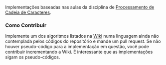 Implementações baseadas nas aulas da disciplina de [Processamento de Cadeia de Caracteres](http://www.cin.ufpe.br/~paguso/courses/if767/2013_2/index.html).

### Como Contribuir
Implemente um dos algoritmos listados na [Wiki](https://github.com/embs/char_proc/wiki) numa linguagem ainda não
contemplada pelos códigos do repositório e mande um pull request. Se não houver pseudo-código para a implementação em questão,
você pode contribuir incrementando a Wiki. É interessante que as implementações sigam os pseudo-códigos.
